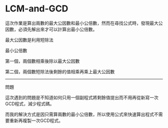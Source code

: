 # LCM-and-GCD
這次作業是算出兩數的最大公因數和最小公倍數，然而在尋找公式時，發現最大公因數，必須先解出來才可以計算出最小公倍數。

最大公因數是利用短除法

最小公倍數

第一個，兩個數相乘後除以最大公因數

第二個，兩個數短除法後剩餘的值相乘再乘上最大公因數

--------------------------------------------------------
問題

這次遇到的問題是不知道如何只用一個副程式將剩餘值提出而不用再從新寫一次GCD程式，減少程式碼。

而我的解決方式是因只需算兩數的最小公倍數，所以使用公式來快速算出程式不需要重新再複製一次GCD程式。
